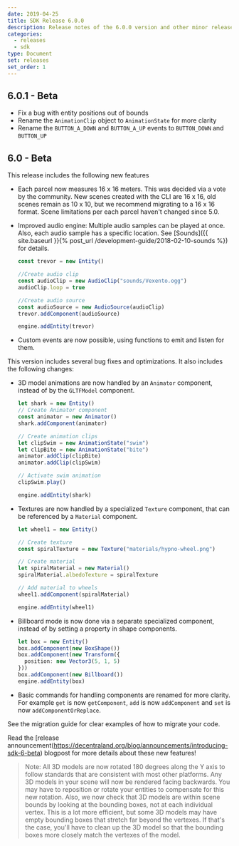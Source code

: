 ```yaml
---
date: 2019-04-25
title: SDK Release 6.0.0
description: Release notes of the 6.0.0 version and other minor releases
categories:
  - releases
  - sdk
type: Document
set: releases
set_order: 1
---
```


## 6.0.1 - Beta

- Fix a bug with entity positions out of bounds
- Rename the `AnimationClip` object to `AnimationState` for more clarity
- Rename the `BUTTON_A_DOWN` and `BUTTON_A_UP` events to `BUTTON_DOWN` and `BUTTON_UP`


## 6.0 - Beta

This release includes the following new features

- Each parcel now measures 16 x 16 meters. This was decided via a vote by the community. New scenes created with the CLI are 16 x 16, old scenes remain as 10 x 10, but we recommend migrating to a 16 x 16 format. Scene limitations per each parcel haven't changed since 5.0.

- Improved audio engine: Multiple audio samples can be played at once. Also, each audio sample has a specific location. See [Sounds]({{ site.baseurl }}{% post_url /development-guide/2018-02-10-sounds %}) for details.


  ```ts
  const trevor = new Entity()

  //Create audio clip
  const audioClip = new AudioClip("sounds/Vexento.ogg")
  audioClip.loop = true

  //Create audio source
  const audioSource = new AudioSource(audioClip)
  trevor.addComponent(audioSource)

  engine.addEntity(trevor)
  ```

- Custom events are now possible, using functions to emit and listen for them.

This version includes several bug fixes and optimizations. It also includes the following changes:

- 3D model animations are now handled by an `Animator` component, instead of by the `GLTFModel` component.

  ```ts
  let shark = new Entity()
  // Create Animator component
  const animator = new Animator()
  shark.addComponent(animator)

  // Create animation clips
  let clipSwim = new AnimationState("swim")
  let clipBite = new AnimationState("bite")
  animator.addClip(clipBite)
  animator.addClip(clipSwim)

  // Activate swim animation
  clipSwim.play()

  engine.addEntity(shark)
  ```

- Textures are now handled by a specialized `Texture` component, that can be referenced by a `Material` component.

  ```ts
  let wheel1 = new Entity()

  // Create texture
  const spiralTexture = new Texture("materials/hypno-wheel.png")

  // Create material
  let spiralMaterial = new Material()
  spiralMaterial.albedoTexture = spiralTexture

  // Add material to wheels
  wheel1.addComponent(spiralMaterial)

  engine.addEntity(wheel1)
  ```

- Billboard mode is now done via a separate specialized component, instead of by setting a property in shape components.

  ```ts
  let box = new Entity()
  box.addComponent(new BoxShape())
  box.addComponent(new Transform({
    position: new Vector3(5, 1, 5)
  }))
  box.addComponent(new Billboard())
  engine.addEntity(box)
  ```


- Basic commands for handling components are renamed for more clarity. For example `get` is now `getComponent`, `add` is now `addComponent` and `set` is now `addComponentOrReplace`.

See the []()  migration guide for clear examples of how to migrate your code.

Read the [release announcement(https://decentraland.org/blog/announcements/introducing-sdk-6-beta) blogpost for more details about these new features!

> Note: All 3D models are now rotated 180 degrees along the Y axis to follow standards that are consistent with most other platforms. Any 3D models in your scene will now be rendered facing backwards. You may have to reposition or rotate your entities to compensate for this new rotation. Also, we now check that 3D models are within scene bounds by looking at the bounding boxes, not at each individual vertex. This is a lot more efficient, but some 3D models may have empty bounding boxes that stretch far beyond the vertexes. If that's the case, you'll have to clean up the 3D model so that the bounding boxes more closely match the vertexes of the model.
